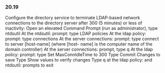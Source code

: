 
### 20.19  
Configure the directory service to terminate LDAP-based network connections to the 
directory server after 300 (5 minutes) or less of inactivity: 
  Open an elevated Command Prompt (run as administrator), type ntdsutil 
  At the ntdsutil: prompt: type LDAP policies 
  At the ldap policy: prompt: type connections 
  At the server connections: prompt: type connect to server [host-name] (where [host-
name] is the computer name of the domain controller) 
  At the server connections: prompt, type q 
  At the ldap policy: prompt: type Set MaxConnIdleTime to 300 
  Type Commit Changes to save 
  Type Show values to verify changes 
  Type q at the ldap policy: and ntdsutil: prompts to exit 
   
